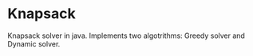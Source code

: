 Knapsack
========

Knapsack solver in java. Implements two algotrithms: Greedy solver and Dynamic solver. 
